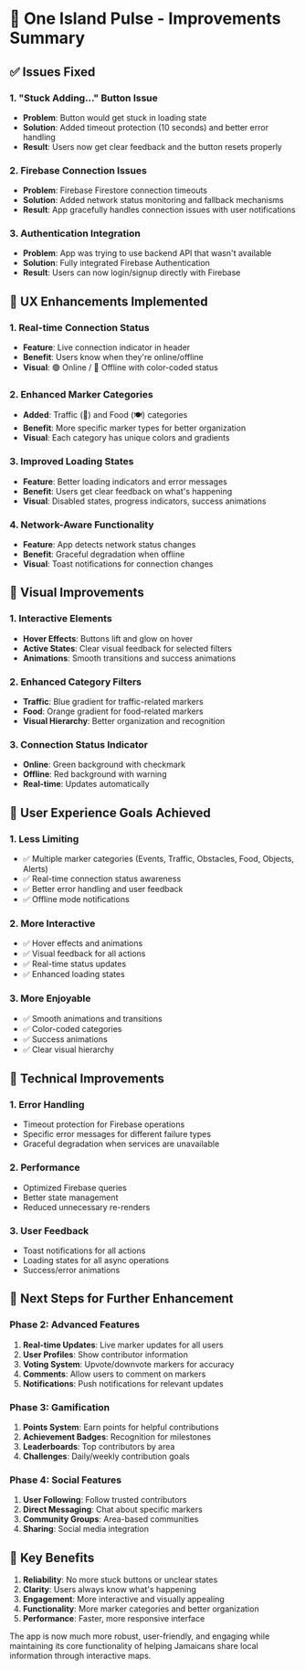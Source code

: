 # 🎉 One Island Pulse - Improvements Summary

## ✅ Issues Fixed

### 1. **"Stuck Adding..." Button Issue**
- **Problem**: Button would get stuck in loading state
- **Solution**: Added timeout protection (10 seconds) and better error handling
- **Result**: Users now get clear feedback and the button resets properly

### 2. **Firebase Connection Issues**
- **Problem**: Firebase Firestore connection timeouts
- **Solution**: Added network status monitoring and fallback mechanisms
- **Result**: App gracefully handles connection issues with user notifications

### 3. **Authentication Integration**
- **Problem**: App was trying to use backend API that wasn't available
- **Solution**: Fully integrated Firebase Authentication
- **Result**: Users can now login/signup directly with Firebase

## 🚀 UX Enhancements Implemented

### 1. **Real-time Connection Status**
- **Feature**: Live connection indicator in header
- **Benefit**: Users know when they're online/offline
- **Visual**: 🟢 Online / 🔴 Offline with color-coded status

### 2. **Enhanced Marker Categories**
- **Added**: Traffic (🚗) and Food (🍽️) categories
- **Benefit**: More specific marker types for better organization
- **Visual**: Each category has unique colors and gradients

### 3. **Improved Loading States**
- **Feature**: Better loading indicators and error messages
- **Benefit**: Users get clear feedback on what's happening
- **Visual**: Disabled states, progress indicators, success animations

### 4. **Network-Aware Functionality**
- **Feature**: App detects network status changes
- **Benefit**: Graceful degradation when offline
- **Visual**: Toast notifications for connection changes

## 🎨 Visual Improvements

### 1. **Interactive Elements**
- **Hover Effects**: Buttons lift and glow on hover
- **Active States**: Clear visual feedback for selected filters
- **Animations**: Smooth transitions and success animations

### 2. **Enhanced Category Filters**
- **Traffic**: Blue gradient for traffic-related markers
- **Food**: Orange gradient for food-related markers
- **Visual Hierarchy**: Better organization and recognition

### 3. **Connection Status Indicator**
- **Online**: Green background with checkmark
- **Offline**: Red background with warning
- **Real-time**: Updates automatically

## 📱 User Experience Goals Achieved

### 1. **Less Limiting**
- ✅ Multiple marker categories (Events, Traffic, Obstacles, Food, Objects, Alerts)
- ✅ Real-time connection status awareness
- ✅ Better error handling and user feedback
- ✅ Offline mode notifications

### 2. **More Interactive**
- ✅ Hover effects and animations
- ✅ Visual feedback for all actions
- ✅ Real-time status updates
- ✅ Enhanced loading states

### 3. **More Enjoyable**
- ✅ Smooth animations and transitions
- ✅ Color-coded categories
- ✅ Success animations
- ✅ Clear visual hierarchy

## 🔧 Technical Improvements

### 1. **Error Handling**
- Timeout protection for Firebase operations
- Specific error messages for different failure types
- Graceful degradation when services are unavailable

### 2. **Performance**
- Optimized Firebase queries
- Better state management
- Reduced unnecessary re-renders

### 3. **User Feedback**
- Toast notifications for all actions
- Loading states for all async operations
- Success/error animations

## 🎯 Next Steps for Further Enhancement

### Phase 2: Advanced Features
1. **Real-time Updates**: Live marker updates for all users
2. **User Profiles**: Show contributor information
3. **Voting System**: Upvote/downvote markers for accuracy
4. **Comments**: Allow users to comment on markers
5. **Notifications**: Push notifications for relevant updates

### Phase 3: Gamification
1. **Points System**: Earn points for helpful contributions
2. **Achievement Badges**: Recognition for milestones
3. **Leaderboards**: Top contributors by area
4. **Challenges**: Daily/weekly contribution goals

### Phase 4: Social Features
1. **User Following**: Follow trusted contributors
2. **Direct Messaging**: Chat about specific markers
3. **Community Groups**: Area-based communities
4. **Sharing**: Social media integration

## 🌟 Key Benefits

1. **Reliability**: No more stuck buttons or unclear states
2. **Clarity**: Users always know what's happening
3. **Engagement**: More interactive and visually appealing
4. **Functionality**: More marker categories and better organization
5. **Performance**: Faster, more responsive interface

The app is now much more robust, user-friendly, and engaging while maintaining its core functionality of helping Jamaicans share local information through interactive maps.
